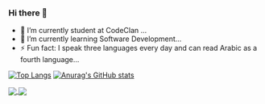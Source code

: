 ### Hi there 👋

- 🔭 I’m currently student at CodeClan ...
- 🌱 I’m currently learning Software Development...
- ⚡ Fun fact: I speak three languages every day and can read Arabic as a fourth language...


[![Top Langs](https://github-readme-stats.vercel.app/api/top-langs/?username=Amna25&layout=compact)](https://github.com/anuraghazra/github-readme-stats)
[![Anurag's GitHub stats](https://github-readme-stats.vercel.app/api?username=Amna25&show_icons=true&theme=radical)](https://github.com/anuraghazra/github-readme-stats)

<a href="https://github.com/Amna25">
  <img align="center" src="https://github-readme-stats.vercel.app/api/pin/?username=Amna25&repo=github-readme-stats" />
</a>
<a href="https://github.com/anuraghazra/convoychat">
  <img align="center" src="https://github-readme-stats.vercel.app/api/pin/?username=Amna25&repo=convoychat" />
</a>





